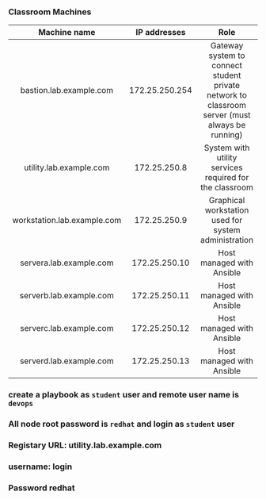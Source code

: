
### Classroom Machines

| Machine name               | IP addresses     | Role    |
| :----------------------:   | :--------------: | :---: |
| bastion.lab.example.com 	 | 172.25.250.254   | Gateway system to connect student private network to classroom server (must always be running)|   |
|utility.lab.example.com	   |172.25.250.8	    |System with utility services required for the classroom|
|workstation.lab.example.com |172.25.250.9	    |Graphical workstation used for system administration|
|servera.lab.example.com	   |172.25.250.10	    |Host managed with Ansible|
|serverb.lab.example.com  	 |172.25.250.11	    |Host managed with Ansible|
|serverc.lab.example.com  	 |172.25.250.12	    |Host managed with Ansible|
|serverd.lab.example.com  	 |172.25.250.13	    |Host managed with Ansible|


### create a playbook as `student` user and remote user name is `devops` 
### All node root password is `redhat` and login as `student` user

### Registary URL: utility.lab.example.com
### username: login
### Password redhat



